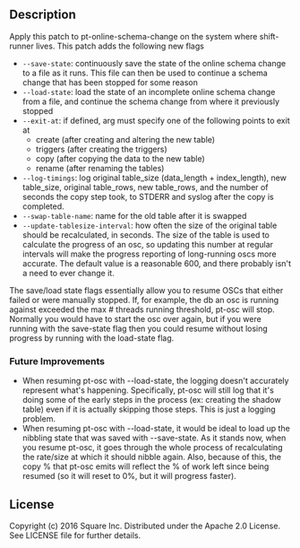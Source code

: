 Description
------
Apply this patch to pt-online-schema-change on the system where shift-runner lives. This patch adds the following new flags
* `--save-state`: continuously save the state of the online schema change to a file as it runs. This file can then be used to continue a schema change that has been stopped for some reason
* `--load-state`: load the state of an incomplete online schema change from a file, and continue the schema change from where it previously stopped
* `--exit-at`: if defined, arg must specify one of the following points to exit at
  * create (after creating and altering the new table)
  * triggers (after creating the triggers)
  * copy (after copying the data to the new table)
  * rename (after renaming the tables)
* `--log-timings`: log original table_size (data_length + index_length), new table_size, original table_rows, new table_rows, and the number of seconds the copy step took, to STDERR and syslog after the copy is completed.
* `--swap-table-name`: name for the old table after it is swapped
* `--update-tablesize-interval`: how often the size of the original table should be recalculated, in seconds. The size of the table is used to calculate the progress of an osc, so updating this number at regular intervals will make the progress reporting of long-running oscs more accurate. The default value is a reasonable 600, and there probably isn't a need to ever change it.

The save/load state flags essentially allow you to resume OSCs that either failed or were manually stopped. If, for example, the db an osc is running against exceeded the max # threads running threshold, pt-osc will stop. Normally you would have to start the osc over again, but if you were running with the save-state flag then you could resume without losing progress by running with the load-state flag.

### Future Improvements
* When resuming pt-osc with --load-state, the logging doesn't accurately represent what's happening. Specifically, pt-osc will still log that it's doing some of the early steps in the process (ex: creating the shadow table) even if it is actually skipping those steps. This is just a logging problem.
* When resuming pt-osc with --load-state, it would be ideal to load up the nibbling state that was saved with --save-state. As it stands now, when you resume pt-osc, it goes through the whole process of recalculating the rate/size at which it should nibble again. Also, because of this, the copy % that pt-osc emits will reflect the % of work left since being resumed (so it will reset to 0%, but it will progress faster).

## License

Copyright (c) 2016 Square Inc. Distributed under the Apache 2.0 License.
See LICENSE file for further details.
